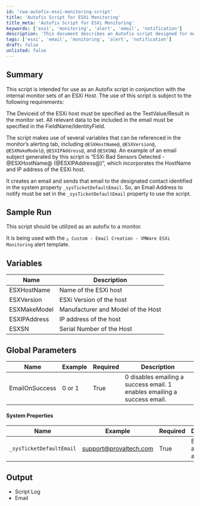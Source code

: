 ```yaml
---
id: 'cwa-autofix-esxi-monitoring-script'
title: 'Autofix Script for ESXi Monitoring'
title_meta: 'Autofix Script for ESXi Monitoring'
keywords: ['esxi', 'monitoring', 'alert', 'email', 'notification']
description: 'This document describes an Autofix script designed for monitoring ESXi hosts. It outlines the requirements for use, including necessary device IDs and email configurations, and provides details on the variables utilized in alert notifications. The script is intended to automate email alerts for detected issues, ensuring timely notifications to designated contacts.'
tags: ['esxi', 'email', 'monitoring', 'alert', 'notification']
draft: false
unlisted: false
---
```

## Summary

This script is intended for use as an Autofix script in conjunction with the internal monitor sets of an ESXi Host. The use of this script is subject to the following requirements:

The Deviceid of the ESXi host must be specified as the TestValue/Result in the monitor set. All relevant data to be included in the email must be specified in the FieldName/IdentityField.

The script makes use of several variables that can be referenced in the monitor’s alerting tab, including `@ESXHostName@`, `@ESXVersion@`, `@ESXMakeModel@`, `@ESXIPAddress@`, and `@ESXSN@`. An example of an email subject generated by this script is “ESXi Bad Sensors Detected - @ESXHostName@ (@ESXIPAddress@)”, which incorporates the HostName and IP address of the ESXi host.

It creates an email and sends that email to the designated contact identified in the system property `_sysTicketDefaultEmail`. So, an Email Address to notify must be set in the `_sysTicketDefaultEmail` property to use the script.

## Sample Run

This script should be utilized as an autofix to a monitor.

It is being used with the `△ Custom - Email Creation - VMWare ESXi Monitoring` alert template.

## Variables

| Name           | Description                      |
|----------------|----------------------------------|
| ESXHostName    | Name of the ESXi host            |
| ESXVersion     | ESXi Version of the host         |
| ESXMakeModel   | Manufacturer and Model of the Host |
| ESXIPAddress   | IP address of the host           |
| ESXSN          | Serial Number of the Host        |

## Global Parameters

| Name              | Example      | Required | Description                                           |
|-------------------|--------------|----------|------------------------------------------------------|
| EmailOnSuccess    | 0 or 1      | True     | 0 disables emailing a success email. 1 enables emailing a success email. |

#### System Properties

| Name                        | Example                                | Required | Description              |
|-----------------------------|----------------------------------------|----------|--------------------------|
| `_sysTicketDefaultEmail`    | [support@provaltech.com](mailto:support@provaltech.com) | True     | Email address to alert    |

## Output

- Script Log
- Email




